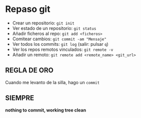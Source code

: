 # Repaso git

* Crear un repositorio: `git init`
* Ver estado de un repositorio: `git status`
* Añadir ficheros al repo: `git add <ficheros>`
* Comitear cambios: `git commit -am "Mensaje"`
* Ver todos los commits: `git log` (salir: pulsar `q`)
* Ver los repos remotos vinculados: `git remote -v`
* Añadir un remoto: `git remote add <remote_name> <git_url>`

## REGLA DE ORO

Cuando me levanto de la silla, hago un `commit`

## SIEMPRE
 **nothing to commit, working tree clean**